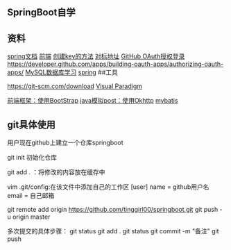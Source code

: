 ## SpringBoot自学

## 资料

[spring文档](https://spring.io/guides)
[前端](https://spring.io/guides/gs/serving-web-content/)
[创建key的方法](https://developer.github.com/v3/guides/managing-deploy-keys/#deploy-keys)
[对标地址](https://elasticsearch.cn/explore)
[GitHub OAuth授权登录](https://developer.github.com/apps/building-oauth-apps/creating-an-oauth-app/)
https://developer.github.com/apps/building-oauth-apps/authorizing-oauth-apps/
[MySQL数据库学习](https://www.runoob.com/mysql/mysql-create-tables.html)
[spring](https://docs.spring.io/spring-boot/docs/2.0.0.RC1/reference/htmlsingle/#boot-features-embedded-database-support)
##工具

https://git-scm.com/download
[Visual Paradigm](https://www.visual-paradigm.com)

[前端框架：使用BootStrap](https://v3.bootcss.com/getting-started/)
[java模拟post：使用Okhttp](https://square.github.io/okhttp)
[mybatis](http://www.mybatis.org/spring-boot-starter/mybatis-spring-boot-autoconfigure/index.html)

## git具体使用

用户现在github上建立一个仓库springboot

git init 初始化仓库

git add . ：将修改的内容放在缓存中

vim .git/config:在该文件中添加自己的工作区
[user]
name = github用户名
email = 自己邮箱

git remote add origin https://github.com/tinggirl00/springboot.git
git push -u origin master


多次提交的具体步骤：
git status
git add .
git status
git commit -m "备注"
git push

